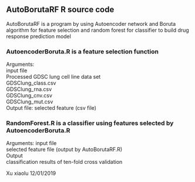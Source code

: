 ## AutoBorutaRF R source code
AutoBorutaRF is a program by using Autoencoder network and Boruta algorithm for feature selection and random forest for classifier to build drug response prediction model

### AutoencoderBoruta.R is a feature selection function 

Arguments:  
input file       
Processed GDSC lung cell line data set  
GDSClung_class.csv  
GDSClung_rna.csv  
GDSClung_cnv.csv  
GDSClung_mut.csv  
Output file:
selected feature (csv file)  

### RandomForest.R is a classifier using features selected by AutoencoderBoruta.R  

Arguments:
input file     
selected feature file (output by AutoBorutaRF.R)  
Output         
classification results of ten-fold cross validation  

Xu xiaolu 12/01/2019
